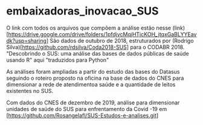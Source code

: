 # embaixadoras_inovacao_SUS

O link com todos os arquivos que compõem a análise estão nesse (link)[https://drive.google.com/drive/folders/1pfdjvcMqjHTjcKOH_jtqxGaBLYYEavdk?usp=sharing]
São dados de outubro de 2018, estruturados por (Rodrigo Silva)[https://github.com/rdsilva/Coda2018-SUS] para o CODABR 2018. 
"Descobrindo o SUS: uma análise das bases de dados públicas de saúde usando R" aqui "traduzidos para Python"

As análises foram ampliadas a partir do estudo das bases do Datasus seguindo o roteiro proposto na oficina na base de dados do CNES para dimensionar a rede de atendimentoa saúde e a quantidade de leitos existentes no SUS.


Com dados do CNES de dezembro de 2019, análise para dimensionar unidades de saúde do SUS para enfrentamento da Covid -19 em
[https://github.com/Rosangelafl/SUS-Estudos-e-analises.git]
